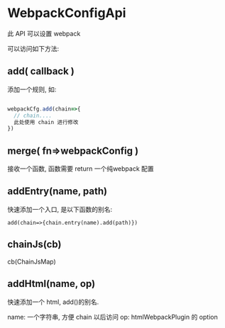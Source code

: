 # WebpackConfigApi

此 API 可以设置 webpack

可以访问如下方法:

##  add( callback<chain> )

添加一个规则, 如:

```js

webpackCfg.add(chain=>{
  // chain....
  此处使用 chain 进行修改
})

```

##  merge( fn=>webpackConfig )

接收一个函数, 函数需要 return 一个纯webpack 配置

## addEntry(name, path)

快速添加一个入口, 是以下函数的别名:

`add(chain=>{chain.entry(name).add(path)})`

## chainJs(cb)
cb(ChainJsMap)


## addHtml(name, op)

快速添加一个 html, add()的别名.

name: 一个字符串, 方便 chain 以后访问
op: htmlWebpackPlugin 的 option


